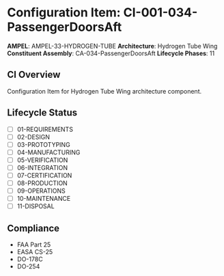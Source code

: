 # Configuration Item: CI-001-034-PassengerDoorsAft

**AMPEL**: AMPEL-33-HYDROGEN-TUBE
**Architecture**: Hydrogen Tube Wing
**Constituent Assembly**: CA-034-PassengerDoorsAft
**Lifecycle Phases**: 11

## CI Overview
Configuration Item for Hydrogen Tube Wing architecture component.

## Lifecycle Status
- [ ] 01-REQUIREMENTS
- [ ] 02-DESIGN
- [ ] 03-PROTOTYPING
- [ ] 04-MANUFACTURING
- [ ] 05-VERIFICATION
- [ ] 06-INTEGRATION
- [ ] 07-CERTIFICATION
- [ ] 08-PRODUCTION
- [ ] 09-OPERATIONS
- [ ] 10-MAINTENANCE
- [ ] 11-DISPOSAL

## Compliance
- FAA Part 25
- EASA CS-25
- DO-178C
- DO-254
